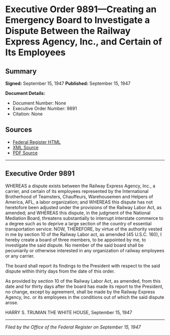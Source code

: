 # Executive Order 9891—Creating an Emergency Board to Investigate a Dispute Between the Railway Express Agency, Inc., and Certain of Its Employees

## Summary

**Signed:** September 15, 1947
**Published:** September 15, 1947

**Document Details:**
- Document Number: None
- Executive Order Number: 9891
- Citation: None

## Sources
- [Federal Register HTML](https://www.presidency.ucsb.edu/documents/executive-order-9891-creating-emergency-board-investigate-dispute-between-the-railway)
- [XML Source](None)
- [PDF Source](None)

---

## Executive Order 9891

WHEREAS a dispute exists between the Railway Express Agency, Inc., a carrier, and certain of its employees represented by the International Brotherhood of Teamsters, Chauffeurs, Warehousemen and Helpers of America, AFL, a labor organization; and
WHEREAS this dispute has not heretofore been adjusted under the provisions of the Railway Labor Act, as amended; and
WHEREAS this dispute, in the judgment of the National Mediation Board, threatens substantially to interrupt interstate commerce to a degree such as to deprive a large section of the country of essential transportation service:
NOW, THEREFORE, by virtue of the authority vested in me by section 10 of the Railway Labor act, as amended (45 U.S.C. 160), I hereby create a board of three members, to be appointed by me, to investigate the said dispute. No member of the said board shall be pecuniarily or otherwise interested in any organization of railway employees or any carrier.

The board shall report its findings to the President with respect to the said dispute within thirty days from the date of this order.

As provided by section 10 of the Railway Labor Act, as amended, from this date and for thirty days after the board has made its report to the President, no change, except by agreement, shall be made by the Railway Express Agency, Inc. or its employees in the conditions out of which the said dispute arose.

HARRY S. TRUMAN
THE WHITE HOUSE,
September 15, 1947

---

*Filed by the Office of the Federal Register on September 15, 1947*

